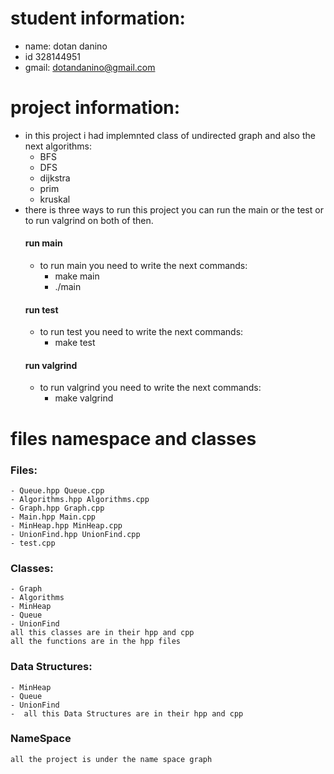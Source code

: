 # student information:
- name: dotan danino
- id 328144951
- gmail: dotandanino@gmail.com
# project information:
- in this project i had implemnted class of undirected graph and also the next algorithms:
    - BFS
    - DFS
    - dijkstra
    - prim
    - kruskal
- there is three ways to run this project you can run the main or the test or to run valgrind on both of then.
    #### run main
    - to run main you need to write the next commands:
        - make main
        - ./main
    #### run test
    - to run test you need to write the next commands:
        - make test
    #### run valgrind
    - to run valgrind you need to write the next commands:
        - make valgrind

# files namespace and classes
### Files:
    - Queue.hpp Queue.cpp
    - Algorithms.hpp Algorithms.cpp
    - Graph.hpp Graph.cpp
    - Main.hpp Main.cpp
    - MinHeap.hpp MinHeap.cpp
    - UnionFind.hpp UnionFind.cpp
    - test.cpp
### Classes:
    - Graph
    - Algorithms
    - MinHeap
    - Queue
    - UnionFind
    all this classes are in their hpp and cpp
    all the functions are in the hpp files
### Data Structures:
    - MinHeap
    - Queue
    - UnionFind
    -  all this Data Structures are in their hpp and cpp
### NameSpace
    all the project is under the name space graph